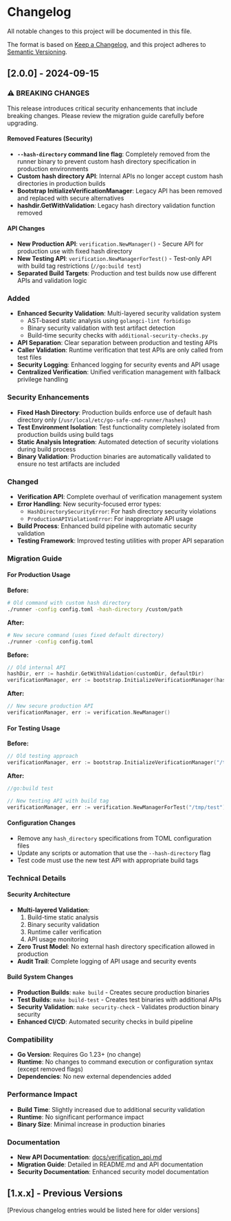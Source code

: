 # Changelog

All notable changes to this project will be documented in this file.

The format is based on [Keep a Changelog](https://keepachangelog.com/en/1.0.0/), and this project adheres to [Semantic Versioning](https://semver.org/spec/v2.0.0.html).

## [2.0.0] - 2024-09-15

### ⚠️ BREAKING CHANGES

This release introduces critical security enhancements that include breaking changes. Please review the migration guide carefully before upgrading.

#### Removed Features (Security)
- **`--hash-directory` command line flag**: Completely removed from the runner binary to prevent custom hash directory specification in production environments
- **Custom hash directory API**: Internal APIs no longer accept custom hash directories in production builds
- **Bootstrap InitializeVerificationManager**: Legacy API has been removed and replaced with secure alternatives
- **hashdir.GetWithValidation**: Legacy hash directory validation function removed

#### API Changes
- **New Production API**: `verification.NewManager()` - Secure API for production use with fixed hash directory
- **New Testing API**: `verification.NewManagerForTest()` - Test-only API with build tag restrictions (`//go:build test`)
- **Separated Build Targets**: Production and test builds now use different APIs and validation logic

### Added
- **Enhanced Security Validation**: Multi-layered security validation system
  - AST-based static analysis using `golangci-lint forbidigo`
  - Binary security validation with test artifact detection
  - Build-time security checks with `additional-security-checks.py`
- **API Separation**: Clear separation between production and testing APIs
- **Caller Validation**: Runtime verification that test APIs are only called from test files
- **Security Logging**: Enhanced logging for security events and API usage
- **Centralized Verification**: Unified verification management with fallback privilege handling

### Security Enhancements
- **Fixed Hash Directory**: Production builds enforce use of default hash directory only (`/usr/local/etc/go-safe-cmd-runner/hashes`)
- **Test Environment Isolation**: Test functionality completely isolated from production builds using build tags
- **Static Analysis Integration**: Automated detection of security violations during build process
- **Binary Validation**: Production binaries are automatically validated to ensure no test artifacts are included

### Changed
- **Verification API**: Complete overhaul of verification management system
- **Error Handling**: New security-focused error types:
  - `HashDirectorySecurityError`: For hash directory security violations
  - `ProductionAPIViolationError`: For inappropriate API usage
- **Build Process**: Enhanced build pipeline with automatic security validation
- **Testing Framework**: Improved testing utilities with proper API separation

### Migration Guide

#### For Production Usage
**Before:**
```bash
# Old command with custom hash directory
./runner -config config.toml -hash-directory /custom/path
```

**After:**
```bash
# New secure command (uses fixed default directory)
./runner -config config.toml
```

**Before:**
```go
// Old internal API
hashDir, err := hashdir.GetWithValidation(customDir, defaultDir)
verificationManager, err := bootstrap.InitializeVerificationManager(hashDir, runID)
```

**After:**
```go
// New secure production API
verificationManager, err := verification.NewManager()
```

#### For Testing Usage
**Before:**
```go
// Old testing approach
verificationManager, err := bootstrap.InitializeVerificationManager("/tmp/test", "test-run")
```

**After:**
```go
//go:build test

// New testing API with build tag
verificationManager, err := verification.NewManagerForTest("/tmp/test")
```

#### Configuration Changes
- Remove any `hash_directory` specifications from TOML configuration files
- Update any scripts or automation that use the `--hash-directory` flag
- Test code must use the new test API with appropriate build tags

### Technical Details

#### Security Architecture
- **Multi-layered Validation**:
  1. Build-time static analysis
  2. Binary security validation
  3. Runtime caller verification
  4. API usage monitoring
- **Zero Trust Model**: No external hash directory specification allowed in production
- **Audit Trail**: Complete logging of API usage and security events

#### Build System Changes
- **Production Builds**: `make build` - Creates secure production binaries
- **Test Builds**: `make build-test` - Creates test binaries with additional APIs
- **Security Validation**: `make security-check` - Validates production binary security
- **Enhanced CI/CD**: Automated security checks in build pipeline

### Compatibility
- **Go Version**: Requires Go 1.23+ (no change)
- **Runtime**: No changes to command execution or configuration syntax (except removed flags)
- **Dependencies**: No new external dependencies added

### Performance Impact
- **Build Time**: Slightly increased due to additional security validation
- **Runtime**: No significant performance impact
- **Binary Size**: Minimal increase in production binaries

### Documentation
- **New API Documentation**: [docs/verification_api.md](docs/verification_api.md)
- **Migration Guide**: Detailed in README.md and API documentation
- **Security Documentation**: Enhanced security model documentation

## [1.x.x] - Previous Versions

[Previous changelog entries would be listed here for older versions]
